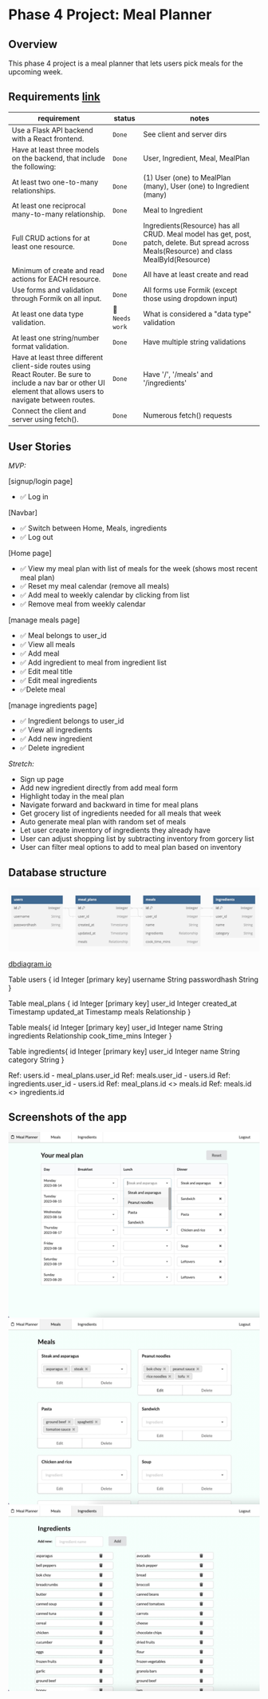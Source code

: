 # Phase 4 Project: Meal Planner

## Overview

This phase 4 project is a meal planner that lets users pick meals for the upcoming week.

## Requirements [link](https://github.com/learn-co-curriculum/python-p4-phase-4-project)

| requirement | status | notes |
|---|---|---|
| Use a Flask API backend with a React frontend. | `Done` | See client and server dirs |
| Have at least three models on the backend, that include the following: | `Done` | User, Ingredient, Meal, MealPlan|
| At least two one-to-many relationships. | `Done` | (1) User (one) to MealPlan (many), User (one) to Ingredient (many) |
| At least one reciprocal many-to-many relationship. | `Done` | Meal to Ingredient |
| Full CRUD actions for at least one resource. | `Done` | Ingredients(Resource) has all CRUD. Meal model has get, post, patch, delete. But spread across Meals(Resource) and class MealById(Resource) |
| Minimum of create and read actions for EACH resource. | `Done` | All have at least create and read |
| Use forms and validation through Formik on all input. | `Done` | All forms use Formik (except those using dropdown input) |
| At least one data type validation. |🚧 `Needs work` | What is considered a "data type" validation |
| At least one string/number format validation. | `Done` | Have multiple string validations |
| Have at least three different client-side routes using React Router. Be sure to include a nav bar or other UI element that allows users to navigate between routes. | `Done` | Have '/', '/meals' and '/ingredients' |
| Connect the client and server using fetch(). | `Done` | Numerous fetch() requests |

## User Stories

*MVP:*

[signup/login page]

- ✅ Log in

[Navbar]

- ✅ Switch between Home, Meals, ingredients
- ✅ Log out

[Home page]

- ✅ View my meal plan with list of meals for the week (shows most recent meal plan)
- ✅ Reset my meal calendar (remove all meals)
- ✅ Add meal to weekly calendar by clicking from list
- ✅ Remove meal from weekly calendar

[manage meals page]

- ✅ Meal belongs to user_id
- ✅ View all meals
- ✅ Add meal
- ✅ Add ingredient to meal from ingredient list
- ✅ Edit meal title
- ✅ Edit meal ingredients
- ✅Delete meal

[manage ingredients page]

- ✅ Ingredient belongs to user_id
- ✅ View all ingredients
- ✅ Add new ingredient
- ✅ Delete ingredient

*Stretch:*

- Sign up page
- Add new ingredient directly from add meal form
- Highlight today in the meal plan
- Navigate forward and backward in time for meal plans
- Get grocery list of ingredients needed for all meals that week
- Auto generate meal plan with random set of meals
- Let user create inventory of ingredients they already have
- User can adjust shopping list by subtracting inventory from gorcery list
- User can filter meal options to add to meal plan based on inventory

## Database structure

![Alt text](database-diagram.jpg)

[dbdiagram.io](https://dbdiagram.io/d)

Table users {
  id Integer [primary key]
  username String
  passwordhash String
}

Table meal_plans {
  id Integer [primary key]
  user_id Integer
  created_at Timestamp
  updated_at Timestamp
  meals Relationship
}

Table meals{
  id Integer [primary key]
  user_id Integer
  name String
  ingredients Relationship
  cook_time_mins Integer
}

Table ingredients{
  id Integer [primary key]
  user_id Integer
  name String
  category String
}

Ref: users.id - meal_plans.user_id
Ref: meals.user_id - users.id
Ref: ingredients.user_id - users.id
Ref: meal_plans.id <> meals.id
Ref: meals.id <> ingredients.id

## Screenshots of the app

![Alt text](screenshots/mealplan2.jpg)
![Alt text](screenshots/meals.jpg)
![Alt text](screenshots/ingredients.jpg)
